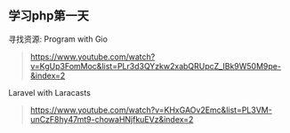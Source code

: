 ## 学习php第一天
寻找资源:
Program with Gio  
>https://www.youtube.com/watch?v=KgUp3FomMoc&list=PLr3d3QYzkw2xabQRUpcZ_IBk9W50M9pe-&index=2

Laravel with Laracasts
>https://www.youtube.com/watch?v=KHxGAOv2Emc&list=PL3VM-unCzF8hy47mt9-chowaHNjfkuEVz&index=2  